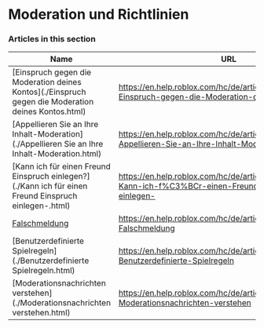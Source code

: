 # Moderation und Richtlinien  
### Articles in this section
Name|URL
-|-
[Einspruch gegen die Moderation deines Kontos](./Einspruch gegen die Moderation deines Kontos.html) |https://en.help.roblox.com/hc/de/articles/360000245263-Einspruch-gegen-die-Moderation-deines-Kontos
[Appellieren Sie an Ihre Inhalt-Moderation](./Appellieren Sie an Ihre Inhalt-Moderation.html) |https://en.help.roblox.com/hc/de/articles/360000272703-Appellieren-Sie-an-Ihre-Inhalt-Moderation
[Kann ich für einen Freund Einspruch einlegen?](./Kann ich für einen Freund Einspruch einlegen-.html) |https://en.help.roblox.com/hc/de/articles/360000240183-Kann-ich-f%C3%BCr-einen-Freund-Einspruch-einlegen-
[Falschmeldung](./Falschmeldung.html) |https://en.help.roblox.com/hc/de/articles/203312470-Falschmeldung
[Benutzerdefinierte Spielregeln](./Benutzerdefinierte Spielregeln.html) |https://en.help.roblox.com/hc/de/articles/203312500-Benutzerdefinierte-Spielregeln
[Moderationsnachrichten verstehen](./Moderationsnachrichten verstehen.html) |https://en.help.roblox.com/hc/de/articles/360020870412-Moderationsnachrichten-verstehen